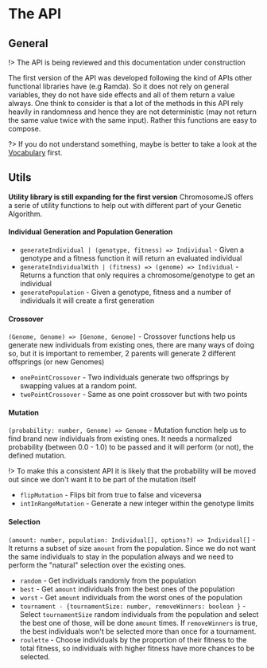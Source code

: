 # The API
## General

!> The API is being reviewed and this documentation under construction

The first version of the API was developed following the kind of 
APIs other functional libraries have (e.g Ramda). So it does not rely on
general variables, they do not have side effects and all of them return a value
always. One think to consider is that a lot of the methods in this API rely
heavily in randomness and hence they are not deterministic (may not return the
same value twice with the same input). Rather this functions are easy to compose.

?> If you do not understand something, maybe is better to take a look at the [Vocabulary](http://localhost:3000/#/guides/?id=vocabulary) first.
## Utils
__Utility library is still expanding for the first version__
ChromosomeJS offers a serie of utility functions to help out with different part of your Genetic Algorithm. 

#### Individual Generation and Population Generation

- ```generateIndividual | (genotype, fitness) => Individual``` - Given a genotype and a fitness function it will return an evaluated individual
- ```generateIndividualWith | (fitness) => (genome) => Individual``` - Returns a function that only requires a chromosome/genotype to get an individual
- ```generatePopulation``` - Given a genotype, fitness and a number of individuals it will create a first generation

#### Crossover
`(Genome, Genome) => [Genome, Genome]` - Crossover functions help us generate new individuals 
from existing ones, there are many ways of doing so, but it is important to remember, 2 parents will
generate 2 different offsprings (or new Genomes)

- ```onePointCrossover``` - Two individuals generate two offsprings by swapping values at a random point.
- ```twoPointCrossover``` - Same as one point crossover but with two points

#### Mutation
`(probability: number, Genome) => Genome` - Mutation function help us to find brand new individuals
from existing ones. It needs a normalized probability (between 0.0 - 1.0) to be passed 
and it will perform (or not), the defined mutation.

!> To make this a consistent API it is likely that the probability will be moved out
since we don't want it to be part of the mutation itself 

- ```flipMutation``` - Flips bit from true to false and viceversa
- ```intInRangeMutation``` - Generate a new integer within the genotype limits

#### Selection
`(amount: number, population: Individual[], options?) => Individual[]` - It returns a 
subset of size `amount` from the population. Since we do not want the same individuals to stay
in the population always and we need to perform the "natural" selection over the existing ones.

- ```random``` - Get individuals randomly from the population
- ```best``` - Get `amount` individuals from the best ones of the population
- ```worst``` - Get `amount` individuals from the worst ones of the population
- ```tournament - {tournamentSize: number, removeWinners: boolean }``` - Select `tournamentSize`
 random individuals from the population and select the best one of those, will be done `amount` times. If `removeWinners` is true, 
 the best individuals won't be selected more than once for a tournament.
- ```roulette``` - Choose individuals by the proportion of their fitness to the total fitness, so individuals with higher fitness have more chances to be selected.



